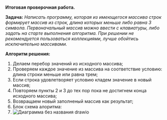 **Итоговая проверочная работа.**

**Задача:**
*Написать программу, которая из имеющегося массива строк формирует массив из строк, длина которых меньше либо равна 3 символа. Первоначальный массив можно ввести с клавиатуры, либо задать на старте выполнения алгоритма. При решении не рекомендуется пользоваться коллекциями, лучше обойтись исключительно массивами.*

**Алгоритм решения:**

1. Делаем перебор значений из исходного массива;
2. Проверяем каждое значение из массива на соответствие условию: длина строки меньше или равна трем;
3. Если строка удовлетворяет условию кладем значение в новый массив;
4. Повторяем пункты 2 и 3 до тех пор пока не достигнем конца исходного массива;
5. Возвращаем новый заполненый массив как результат;
6. Блок схема алоритма:
7. ![Диаграмма без названия drawio](https://user-images.githubusercontent.com/112853420/207560912-c7400ac1-01ed-41dd-942c-d929dc0a94eb.jpg)
